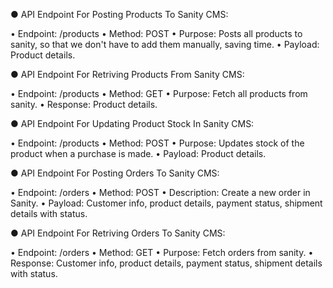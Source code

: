 ● API Endpoint For Posting Products To Sanity CMS:

• Endpoint: /products
• Method: POST
• Purpose: Posts all products to sanity, so that we don't have to add them manually, saving time.
• Payload: Product details.


● API Endpoint For Retriving Products From Sanity CMS:

• Endpoint: /products
• Method: GET
• Purpose: Fetch all products from sanity.
• Response: Product details.

● API Endpoint For Updating Product Stock In Sanity CMS:

• Endpoint: /products
• Method: POST
• Purpose: Updates stock of the product when a purchase is made.
• Payload: Product details.


● API Endpoint For Posting Orders To Sanity CMS:

• Endpoint: /orders
• Method: POST
• Description: Create a new order in Sanity.
• Payload: Customer info, product details, payment status, shipment details with status. 


● API Endpoint For Retriving Orders To Sanity CMS:

• Endpoint: /orders
• Method: GET
• Purpose: Fetch orders from sanity.
• Response: Customer info, product details, payment status, shipment details with status. 

